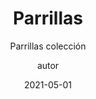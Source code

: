 ---
layout: _parrillas-collection2.njk
permalink: /parrillas-collection2/

title: Parrillas
subtitle: Parrillas colección
image: /assets/static/images/7.jpg
author: autor
date: 2021-05-01
tags: ["page"]
imageAlt: Contacta
descripcion: Parrillas
---